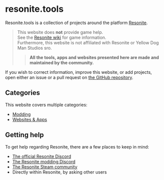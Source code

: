 # resonite.tools

Resonite.tools is a collection of projects around the platform [Resonite](https://resonite.com).

> This website does **not** provide game help.  
> See the [Resonite wiki](https://wiki.resonite.com) for game information.  
> Furthermore, this website is not affiliated with Resonite or Yellow Dog Man Studios sro.  
> > **All the tools, apps and websites presented here are made and maintained by the community.**

If you wish to correct information, improve this website, or add projects, open either an issue or a pull request on [the GitHub repository](https://github.com/jae1911/resonite.tools).

## Categories

This website covers multiple categories:

- [Modding](./modding.md)
- [Websites & Apps](./websites.md)

## Getting help

To get help regarding Resonite, there are a few places to keep in mind:

* [The official Resonite Discord](https://discord.gg/resonite)
* [The Resonite modding Discord](https://discord.gg/vCDJK9xyvm)
* [The Resonite Steam community](https://steamcommunity.com/app/2519830)
* Directly within Resonite, by asking other users
